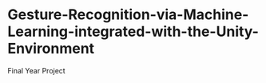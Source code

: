 # Gesture-Recognition-via-Machine-Learning-integrated-with-the-Unity-Environment

Final Year Project



